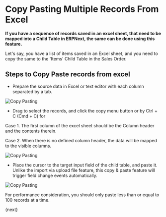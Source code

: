 <!-- add-breadcrumbs -->

# Copy Pasting Multiple Records From Excel

**If you have a sequence of records saved in an excel sheet, that need to be mapped into a Child Table in ERPNext, the same can be done using this feature.**

Let's say, you have a list of items saved in an Excel sheet, and you need to copy the same to the 'Items' Child Table in the Sales Order.

## Steps to Copy Paste records from excel

* Prepare the source data in Excel or text editor with each column separated by a tab.

 ![Copy Pasting](/docs/v12/assets/img/using-erpnext/using-copy-paste-1.png)

* Drag to select the records, and click the copy menu button or by Ctrl + C (Cmd + C) for 

 Case 1. The first column of the excel sheet should be the Column header and the contents therein.

 Case 2. When there is no defined column header, the data will be mapped to the visible columns.

 ![Copy Pasting](/docs/v12/assets/img/using-erpnext/using-copy-paste-4.png)

* Place the cursor to the target input field of the child table, and paste it. Unlike the import via upload file feature, this copy & paste feature will trigger field change events automatically. 

 ![Copy Pasting](/docs/v12/assets/img/using-erpnext/using-copy-paste-3.gif)

For performance consideration, you should only paste less than or equal to 100 records at a time.

{next}